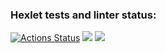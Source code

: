 ### Hexlet tests and linter status:
[![Actions Status](https://github.com/corrente7/java-project-78/workflows/hexlet-check/badge.svg)](https://github.com/corrente7/java-project-78/actions)
<a href="https://codeclimate.com/github/corrente7/java-project-78/maintainability"><img src="https://api.codeclimate.com/v1/badges/dfbaec09a8f5ee525fb1/maintainability" /></a>
<a href="https://codeclimate.com/github/corrente7/java-project-78/test_coverage"><img src="https://api.codeclimate.com/v1/badges/dfbaec09a8f5ee525fb1/test_coverage" /></a>
